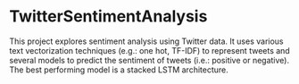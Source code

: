 # TwitterSentimentAnalysis

This project explores sentiment analysis using Twitter data. It uses various text vectorization techniques (e.g.: one hot, TF-IDF)
to represent tweets and several models to predict the sentiment of tweets (i.e.: positive or negative). The best performing model
is a stacked LSTM architecture.

